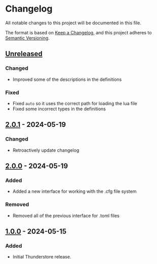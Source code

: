 # Changelog

All notable changes to this project will be documented in this file.

The format is based on [Keep a Changelog](https://keepachangelog.com/en/1.1.0/),
and this project adheres to [Semantic Versioning](https://semver.org/spec/v2.0.0.html).

## [Unreleased]

### Changed

- Improved some of the descriptions in the definitions

### Fixed

- Fixed `auto` so it uses the correct path for loading the lua file
- Fixed some incorrect types in the definitions


## [2.0.1] - 2024-05-19

### Changed

- Retroactively update changelog

## [2.0.0] - 2024-05-19

### Added

- Added a new interface for working with the .cfg file system

### Removed

- Removed all of the previous interface for .toml files

## [1.0.0] - 2024-05-15

### Added

- Initial Thunderstore release.

[unreleased]: https://github.com/SGG-Modding/Chalk/compare/2.0.1...HEAD
[2.0.1]: https://github.com/SGG-Modding/Chalk/compare/2.0.0...2.0.1
[2.0.0]: https://github.com/SGG-Modding/Chalk/compare/1.0.0...2.0.0
[1.0.0]: https://github.com/SGG-Modding/Chalk/compare/83bc308a1a2b20e01b58de57fea4894e8fabc366...1.0.0
